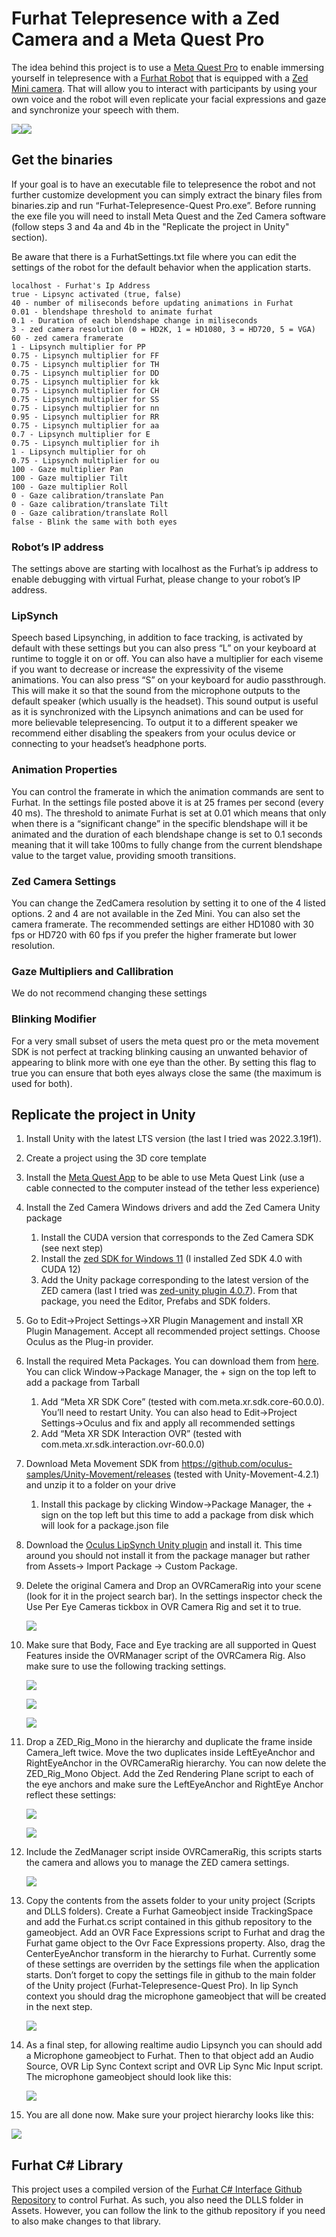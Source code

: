# Furhat Telepresence with a Zed Camera and a Meta Quest Pro
The idea behind this project is to use a [Meta Quest Pro](https://www.meta.com/se/en/quest/quest-pro/) to enable immersing yourself in telepresence with a [Furhat Robot](https://furhatrobotics.com/) that is equipped with a [Zed Mini camera](https://store.stereolabs.com/en-eu/products/zed-mini). That will allow you to interact with participants by using your own voice and the robot will even replicate your facial expressions and gaze and synchronize your speech with them. 

![](Figures/Furhat.png)![](Figures/QuestPro.png)

## Get the binaries
If your goal is to have an executable file to telepresence the robot and not further customize development you can simply extract the binary files from binaries.zip and run “Furhat-Telepresence-Quest Pro.exe”. Before running the exe file you will need to install Meta Quest and the Zed Camera software (follow steps 3 and 4a and 4b in the "Replicate the project in Unity" section).

Be aware that there is a FurhatSettings.txt file where you can edit the settings of the robot for the default behavior when the application starts. 

```
localhost - Furhat's Ip Address
true - Lipsync activated (true, false)
40 - number of miliseconds before updating animations in Furhat
0.01 - blendshape threshold to animate furhat
0.1 - Duration of each blendshape change in miliseconds
3 - zed camera resolution (0 = HD2K, 1 = HD1080, 3 = HD720, 5 = VGA)
60 - zed camera framerate
1 - Lipsynch multiplier for PP
0.75 - Lipsynch multiplier for FF
0.75 - Lipsynch multiplier for TH
0.75 - Lipsynch multiplier for DD
0.75 - Lipsynch multiplier for kk
0.75 - Lipsynch multiplier for CH
0.75 - Lipsynch multiplier for SS
0.75 - Lipsynch multiplier for nn
0.95 - Lipsynch multiplier for RR
0.75 - Lipsynch multiplier for aa
0.7 - Lipsynch multiplier for E
0.75 - Lipsynch multiplier for ih
1 - Lipsynch multiplier for oh
0.75 - Lipsynch multiplier for ou
100 - Gaze multiplier Pan
100 - Gaze multiplier Tilt
100 - Gaze multiplier Roll
0 - Gaze calibration/translate Pan
0 - Gaze calibration/translate Tilt
0 - Gaze calibration/translate Roll
false - Blink the same with both eyes
```

### Robot’s IP address

The settings above are starting with localhost as the Furhat’s ip address to enable debugging with virtual Furhat, please change to your robot’s IP address. 

### LipSynch

Speech based Lipsynching, in addition to face tracking, is activated by default with these settings but you can also press “L” on your keyboard at runtime to toggle it on or off.  You can also have a multiplier for each viseme if you want to decrease or increase the expressivity of the viseme animations. You can also press “S” on your keyboard for audio passthrough. This will make it so that the sound from the microphone outputs to the default speaker (which usually is the headset). This sound output is useful as it is synchronized with the Lipsynch animations and can be used for more believable telepresencing. To output it to a different speaker we recommend either disabling the speakers from your oculus device or connecting to your headset’s headphone ports. 

### Animation Properties

You can control the framerate in which the animation commands are sent to Furhat. In the settings file posted above it is at 25 frames per second (every 40 ms). The threshold to animate Furhat is set at 0.01 which means that only when there is a “significant change” in the specific blendshape will it be animated and the duration of each blendshape change is set to 0.1 seconds meaning that it will take 100ms to fully change from the current blendshape value to the target value, providing smooth transitions. 

### Zed Camera Settings

You can change the ZedCamera resolution by setting it to one of the 4 listed options. 2 and 4 are not available in the Zed Mini. You can also set the camera framerate. The recommended settings are either HD1080 with 30 fps or HD720 with 60 fps if you prefer the higher framerate but lower resolution.

### Gaze Multipliers and Callibration

We do not recommend changing these settings

### Blinking Modifier

For a very small subset of users the meta quest pro or the meta movement SDK is not perfect at tracking blinking causing an unwanted behavior of appearing to blink more with one eye than the other. By setting this flag to true you can ensure that both eyes always close the same (the maximum is used for both).

## Replicate the project in Unity

1. Install Unity with the latest LTS version (the last I tried was 2022.3.19f1). 
2. Create a project using the 3D core template
3. Install the [Meta Quest App](https://www.meta.com/en-gb/help/quest/articles/headsets-and-accessories/oculus-link/connect-with-air-link/) to be able to use Meta Quest Link (use a cable connected to the computer instead of the tether less experience)
4. Install the Zed Camera Windows drivers and add the Zed Camera Unity package
    1. Install the CUDA version that corresponds to the Zed Camera SDK (see next step) 
    2. Install the [zed SDK for Windows 11](https://www.stereolabs.com/developers/release) (I installed Zed SDK 4.0 with CUDA 12) 
    3. Add the Unity package corresponding to the latest version of the ZED camera (last I tried was [zed-unity plugin 4.0.7](https://github.com/stereolabs/zed-unity/releases)). From that package, you need the Editor, Prefabs and SDK folders. 
5. Go to Edit→Project Settings→XR Plugin Management and install XR Plugin Management. Accept all recommended project settings. Choose Oculus as the Plug-in provider. 
6. Install the required Meta Packages. You can download them from [here](https://npm.developer.oculus.com/). You can click Window→Package Manager, the + sign on the top left to add a package from Tarball
    1. Add “Meta XR SDK Core” (tested with com.meta.xr.sdk.core-60.0.0). You’ll need to restart Unity. You can also head to Edit→Project Settings→Oculus and fix and apply all recommended settings
    2. Add “Meta XR SDK Interaction OVR” (tested with com.meta.xr.sdk.interaction.ovr-60.0.0)
7. Download Meta Movement SDK from https://github.com/oculus-samples/Unity-Movement/releases (tested with Unity-Movement-4.2.1) and unzip it to a folder on your drive
    1. Install this package by clicking Window→Package Manager, the + sign on the top left but this time to add a package from disk which will look for a package.json file 
8. Download the [Oculus LipSynch Unity plugin](https://developer.oculus.com/downloads/package/oculus-lipsync-unity/) and install it. This time around you should not install it from the package manager but rather from Assets→ Import Package → Custom Package.
9. Delete the original Camera and Drop an OVRCameraRig into your scene (look for it in the project search bar). In the settings inspector check the Use Per Eye Cameras tickbox in OVR Camera Rig and set it to true. 
    
    ![](Figures/OVRCameraRig.png)
    
10. Make sure that Body, Face and Eye tracking are all supported in Quest Features inside the OVRManager script of the OVRCamera Rig. Also make sure to use the following tracking settings.
    
    ![](Figures/QuestFeatures.png)
    
    ![](Figures/Tracking1.png)
    
    ![](Figures/Tracking2.png)
    
11. Drop a ZED_Rig_Mono in the hierarchy and duplicate the frame inside Camera_left twice. Move the two duplicates inside LeftEyeAnchor and RightEyeAnchor in the OVRCameraRig hierarchy. You can now delete the ZED_Rig_Mono Object. Add the Zed Rendering Plane script to each of the eye anchors and make sure the LeftEyeAnchor and RightEye Anchor reflect these settings:
    
    ![](Figures/CameraL.png)
    
    ![](Figures/CameraR.png)
    
12. Include the ZedManager script inside OVRCameraRig, this scripts starts the camera and allows you to manage the ZED camera settings. 
    
    ![](Figures/OVRCameraRigFull.png)
    
13. Copy the contents from the assets folder to your unity project (Scripts and DLLS folders). Create a Furhat Gameobject inside TrackingSpace and add the Furhat.cs script contained in this github repository to the gameobject. Add an OVR Face Expressions script to Furhat and drag the Furhat game object to the Ovr Face Expressions property. Also, drag the CenterEyeAnchor transform in the hierarchy to Furhat. Currently some of these settings are overriden by the settings file when the application starts. Don’t forget to copy the settings file in github to the main folder of the Unity project (Furhat-Telepresence-Quest Pro). In lip Synch context you should drag the microphone gameobject that will be created in the next step.
    
    ![](Figures/FurhatScript.png)
    
14. As a final step, for allowing realtime audio Lipsynch you can should add a Microphone gameobject to Furhat. Then to that object add an Audio Source, OVR Lip Sync Context script and OVR Lip Sync Mic Input script. The microphone gameobject should look like this:
    
    ![](Figures/Microphone.png)
    
15. You are all done now. Make sure your project hierarchy looks like this: 

![](Figures/Hierarchy.png)

## Furhat C# Library
This project uses a compiled version of the [Furhat C# Interface Github Repository](https://github.com/andre-pereira/FurhatCSharpInterface) to control Furhat. As such, you also need the DLLS folder in Assets. However, you can follow the link to the github repository if you need to also make changes to that library.